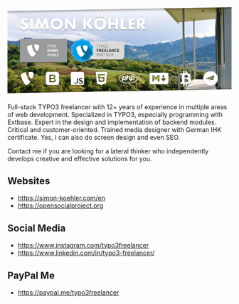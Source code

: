 <img src="https://github.com/koehlersimon/koehlersimon/blob/master/github-header.png" alt="Header Image Simon Köhler">

Full-stack TYPO3 freelancer with 12+ years of experience in multiple areas of web development. Specialized in TYPO3, especially programming with Extbase. Expert in the design and implementation of backend modules. Critical and customer-oriented. Trained media designer with German IHK certificate. Yes, I can also do screen design and even SEO. 

Contact me if you are looking for a lateral thinker who independently develops creative and effective solutions for you.

## Websites

- https://simon-koehler.com/en
- https://opensocialproject.org

## Social Media

- https://www.instagram.com/typo3freelancer
- https://www.linkedin.com/in/typo3-freelancer/

## PayPal Me

- https://paypal.me/typo3freelancer
